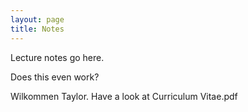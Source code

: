 ```yaml
---
layout: page
title: Notes
---
```

Lecture notes go here.

Does this even work?

Wilkommen Taylor. Have a look at Curriculum Vitae.pdf
